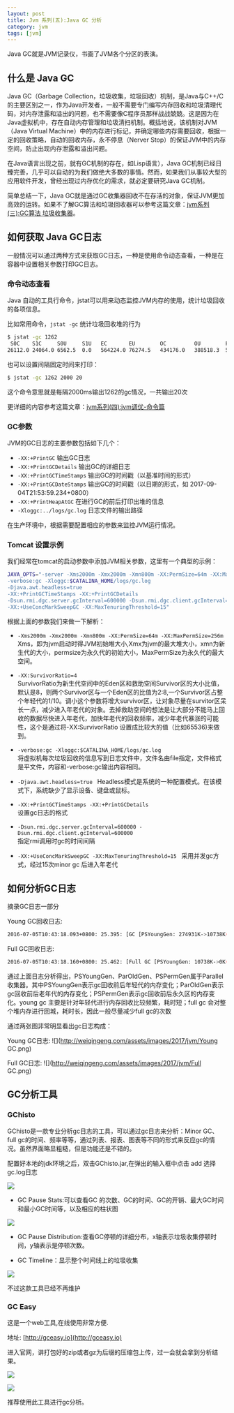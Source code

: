```yaml
---
layout: post
title: Jvm 系列(五):Java GC 分析
category: jvm
tags: [jvm]
---
```


Java GC就是JVM记录仪，书画了JVM各个分区的表演。

## 什么是 Java GC

Java GC（Garbage Collection，垃圾收集，垃圾回收）机制，是Java与C++/C的主要区别之一，作为Java开发者，一般不需要专门编写内存回收和垃圾清理代码，对内存泄露和溢出的问题，也不需要像C程序员那样战战兢兢。这是因为在Java虚拟机中，存在自动内存管理和垃圾清扫机制。概括地说，该机制对JVM（Java Virtual Machine）中的内存进行标记，并确定哪些内存需要回收，根据一定的回收策略，自动的回收内存，永不停息（Nerver Stop）的保证JVM中的内存空间，防止出现内存泄露和溢出问题。

在Java语言出现之前，就有GC机制的存在，如Lisp语言），Java GC机制已经日臻完善，几乎可以自动的为我们做绝大多数的事情。然而，如果我们从事较大型的应用软件开发，曾经出现过内存优化的需求，就必定要研究Java GC机制。

简单总结一下，Java GC就是通过GC收集器回收不在存活的对象，保证JVM更加高效的运转。如果不了解GC算法和垃圾回收器可以参考这篇文章：[jvm系列(三):GC算法 垃圾收集器](http://www.weiqingeng.com/jvm/2017/08/29/GC-garbage-collection.html)。


## 如何获取 Java GC日志

一般情况可以通过两种方式来获取GC日志，一种是使用命令动态查看，一种是在容器中设置相关参数打印GC日志。

### 命令动态查看

Java 自动的工具行命令，jstat可以用来动态监控JVM内存的使用，统计垃圾回收的各项信息。

比如常用命令，```jstat -gc``` 统计垃圾回收堆的行为

```  sh
$ jstat -gc 1262
 S0C    S1C     S0U     S1U   EC       EU        OC         OU        PC       PU         YGC    YGCT    FGC    FGCT     GCT   
26112.0 24064.0 6562.5  0.0   564224.0 76274.5   434176.0   388518.3  524288.0 42724.7    320    6.417   1      0.398    6.815
```

也可以设置间隔固定时间来打印：

```  sh
$ jstat -gc 1262 2000 20
```

这个命令意思就是每隔2000ms输出1262的gc情况，一共输出20次

更详细的内容参考这篇文章：[jvm系列(四):jvm调优-命令篇](http://www.weiqingeng.com/jvm/2017/09/03/jvm-command.html)


### GC参数

JVM的GC日志的主要参数包括如下几个：

- ```-XX:+PrintGC``` 输出GC日志    
- ```-XX:+PrintGCDetails``` 输出GC的详细日志     
- ```-XX:+PrintGCTimeStamps``` 输出GC的时间戳（以基准时间的形式）    
- ```-XX:+PrintGCDateStamps``` 输出GC的时间戳（以日期的形式，如 2017-09-04T21:53:59.234+0800）    
- ```-XX:+PrintHeapAtGC``` 在进行GC的前后打印出堆的信息     
- ```-Xloggc:../logs/gc.log``` 日志文件的输出路径     

在生产环境中，根据需要配置相应的参数来监控JVM运行情况。

### Tomcat 设置示例

我们经常在tomcat的启动参数中添加JVM相关参数，这里有一个典型的示例：

```  sh
JAVA_OPTS="-server -Xms2000m -Xmx2000m -Xmn800m -XX:PermSize=64m -XX:MaxPermSize=256m -XX:SurvivorRatio=4
-verbose:gc -Xloggc:$CATALINA_HOME/logs/gc.log 
-Djava.awt.headless=true 
-XX:+PrintGCTimeStamps -XX:+PrintGCDetails 
-Dsun.rmi.dgc.server.gcInterval=600000 -Dsun.rmi.dgc.client.gcInterval=600000
-XX:+UseConcMarkSweepGC -XX:MaxTenuringThreshold=15"
```

根据上面的参数我们来做一下解析：

- ```-Xms2000m -Xmx2000m -Xmn800m -XX:PermSize=64m -XX:MaxPermSize=256m```  
Xms，即为jvm启动时得JVM初始堆大小,Xmx为jvm的最大堆大小，xmn为新生代的大小，permsize为永久代的初始大小，MaxPermSize为永久代的最大空间。

- ```-XX:SurvivorRatio=4```  
SurvivorRatio为新生代空间中的Eden区和救助空间Survivor区的大小比值，默认是8，则两个Survivor区与一个Eden区的比值为2:8,一个Survivor区占整个年轻代的1/10。调小这个参数将增大survivor区，让对象尽量在survitor区呆长一点，减少进入年老代的对象。去掉救助空间的想法是让大部分不能马上回收的数据尽快进入年老代，加快年老代的回收频率，减少年老代暴涨的可能性，这个是通过将-XX:SurvivorRatio 设置成比较大的值（比如65536)来做到。

- ```-verbose:gc -Xloggc:$CATALINA_HOME/logs/gc.log```  
将虚拟机每次垃圾回收的信息写到日志文件中，文件名由file指定，文件格式是平文件，内容和-verbose:gc输出内容相同。

- ```-Djava.awt.headless=true ``` 
Headless模式是系统的一种配置模式。在该模式下，系统缺少了显示设备、键盘或鼠标。

- ```-XX:+PrintGCTimeStamps -XX:+PrintGCDetails```  
设置gc日志的格式

- ```-Dsun.rmi.dgc.server.gcInterval=600000 -Dsun.rmi.dgc.client.gcInterval=600000 ```  
指定rmi调用时gc的时间间隔

- ```-XX:+UseConcMarkSweepGC -XX:MaxTenuringThreshold=15 ``` 
采用并发gc方式，经过15次minor gc 后进入年老代


## 如何分析GC日志

摘录GC日志一部分

Young GC回收日志:

```  sh
2016-07-05T10:43:18.093+0800: 25.395: [GC [PSYoungGen: 274931K->10738K(274944K)] 371093K->147186K(450048K), 0.0668480 secs] [Times: user=0.17 sys=0.08, real=0.07 secs]
```

Full GC回收日志:

```  sh
2016-07-05T10:43:18.160+0800: 25.462: [Full GC [PSYoungGen: 10738K->0K(274944K)] [ParOldGen: 136447K->140379K(302592K)] 147186K->140379K(577536K) [PSPermGen: 85411K->85376K(171008K)], 0.6763541 secs] [Times: user=1.75 sys=0.02, real=0.68 secs]
```

通过上面日志分析得出，PSYoungGen、ParOldGen、PSPermGen属于Parallel收集器。其中PSYoungGen表示gc回收前后年轻代的内存变化；ParOldGen表示gc回收前后老年代的内存变化；PSPermGen表示gc回收前后永久区的内存变化。young gc 主要是针对年轻代进行内存回收比较频繁，耗时短；full gc 会对整个堆内存进行回城，耗时长，因此一般尽量减少full gc的次数

通过两张图非常明显看出gc日志构成：

Young GC日志:
![](http://weiqingeng.com/assets/images/2017/jvm/Young GC.png)

Full GC日志:
![](http://weiqingeng.com/assets/images/2017/jvm/Full GC.png)


## GC分析工具

### GChisto

GChisto是一款专业分析gc日志的工具，可以通过gc日志来分析：Minor GC、full gc的时间、频率等等，通过列表、报表、图表等不同的形式来反应gc的情况。虽然界面略显粗糙，但是功能还是不错的。

配置好本地的jdk环境之后，双击GChisto.jar,在弹出的输入框中点击 add 选择gc.log日志

 
![](http://favorites.ren/assets/images/2017/jvm/g1.jpg)

- GC Pause Stats:可以查看GC 的次数、GC的时间、GC的开销、最大GC时间和最小GC时间等，以及相应的柱状图

 
![](http://favorites.ren/assets/images/2017/jvm/g2.jpg)

- GC Pause Distribution:查看GC停顿的详细分布，x轴表示垃圾收集停顿时间，y轴表示是停顿次数。

- GC Timeline：显示整个时间线上的垃圾收集

 
![](http://favorites.ren/assets/images/2017/jvm/g3.jpg)

不过这款工具已经不再维护


###  GC Easy

这是一个web工具,在线使用非常方便.  

地址: [http://gceasy.io](http://gceasy.io)

进入官网，讲打包好的zip或者gz为后缀的压缩包上传，过一会就会拿到分析结果。


 
![](http://favorites.ren/assets/images/2017/jvm/gceasy1.png)

 
![](http://favorites.ren/assets/images/2017/jvm/gceasy2.png)


推荐使用此工具进行gc分析。









